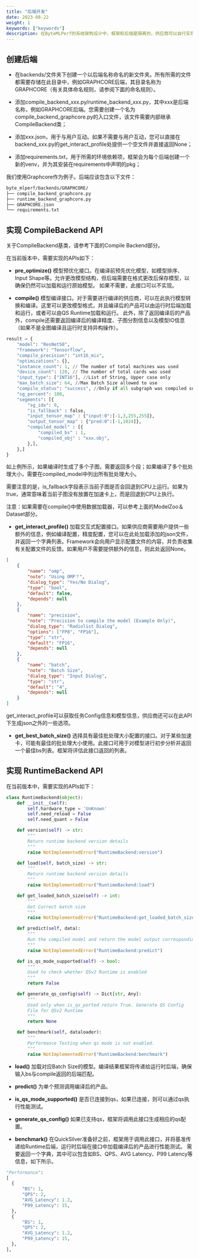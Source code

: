 ```yaml
---
title: "后端开发"
date: 2023-08-22
weight: 1
keywords: ["keywords"]
description: 在ByteMLPerf的系统架构设计中，框架和后端是隔离的，供应商可以自行实现后端，并作为ByteMLPerf的后端参与评估测试。
---
```


## 创建后端

- 在backends/文件夹下创建一个以后端名称命名的新文件夹。所有所需的文件都需要存储在此目录中，例如GRAPHCORE后端，其目录名称为GRAPHCORE（有关具体命名规则，请参阅下面的命名规则）。

- 添加compile_backend_xxx.py/runtime_backend_xxx.py，其中xxx是后端名称，例如GRAPHCORE后端。您需要创建一个名为compile_backend_graphcore.py的入口文件，该文件需要内部继承CompileBackend类；

- 添加xxx.json，用于与用户互动。如果不需要与用户互动，您可以直接在backend_xxx.py的get_interact_profile处提供一个空文件并直接返回None；

- 添加requirements.txt，用于所需的环境依赖项，框架会为每个后端创建一个新的venv，并为其安装在requirements中声明的pkg；


我们使用Graphcore作为例子。后端应该包含以下文件：

```bash
byte_mlperf/backends/GRAPHCORE/
├── compile_backend_graphcore.py
├── runtime_backend_graphcore.py
├── GRAPHCORE.json
└── requirements.txt
```

## 实现 CompileBackend API

关于CompileBackend基类，请参考下面的Compile Backend部分。

在当前版本中，需要实现的APIs如下：
- **pre_optimize()**
模型预优化接口。在编译前预先优化模型，如模型排序、Input Shape等。允许更改模型结构，但后端需要在格式更改后保存模型，以确保仍然可以加载和运行原始模型。
如果不需要，此接口可以不实现。

- **compile()**
模型编译接口。对于需要进行编译的供应商，可以在此执行模型转换和编译。这里可以更改模型格式，并且编译后的产品可以由运行时后端加载和运行，或者可以由QS Runtime加载和运行。
此外，除了返回编译后的产品外，compile还需要返回编译后的编译精度、子图分割信息以及模型IO信息（如果不是全图编译且运行时支持异构操作）。

```python
result = {
    "model": "ResNet50",
    "framework": "Tensorflow",
    "compile_precision": "int16_mix",
    "optimizations": {},
    "instance_count": 1, // The number of total machines was used
    "device_count": 128, // The number of total cards was used
    "input_type": ["INT16"], //List of String, Upper case only
    "max_batch_size": 64, //Max Batch Size allowed to use
    "compile_status": "success", //Only if all subgraph was compiled successfully
    "sg_percent": 100,
    "segments": [{
        "sg_idx": 0,
        "is_fallback" : false,
        "input_tensor_map" : {"input:0":[-1,3,255,255]},
        "output_tensor_map" : {"pred:0":[-1,1024]},
        "compiled_model" : [{
            "compiled_bs" : 1,         
            "compiled_obj" : "xxx.obj",
        },],
    },]
}
```

如上例所示，如果编译时生成了多个子图，需要返回多个段；如果编译了多个批处理大小，需要在compiled_model中列出所有批处理大小。

需要注意的是，is_fallback字段表示当前子图是否会回退到CPU上运行。如果为true，通常意味着当前子图没有放置在加速卡上，而是回退到CPU上执行。

注意：如果需要在compile()中使用数据加载器，可以参考上面的ModelZoo＆Dataset部分。

- **get_interact_profile()**
加载交互式配置接口。如果供应商需要用户提供一些额外的信息，例如编译配置，精度配置，您可以在此处加载添加的json文件，并返回一个字典列表。Framework会向用户显示配置文件的内容，并负责收集有关配置文件的反馈。如果用户不需要提供额外的信息，则此处返回None。

```json
[
    {
        "name": "omp",
        "note": "Using OMP？",
        "dialog_type": "Yes/No Dialog",
        "type": "bool",
        "default": false,
        "depends": null
    },
    {
        "name": "precision",
        "note": "Precision to compile the model (Example Only)",
        "dialog_type": "Radiolist Dialog",
        "options": ["FP8", "FP16"],
        "type": "str",
        "default": "FP16",
        "depends": null
    },
    {
        "name": "batch",
        "note": "Batch Size",
        "dialog_type": "Input Dialog",
        "type": "str",
        "default": "4",
        "depends": null
    }
]
```

get_interact_profile可以获取任务Config信息和模型信息，供应商还可以在此API下生成json之外的一些选项。

- **get_best_batch_size()**
选择具有最佳批处理大小配置的接口。对于某些加速卡，可能有最佳的批处理大小使用。此接口可用于对模型进行初步分析并返回一个最佳bs列表。框架将评估此接口返回的列表。

## 实现 RuntimeBackend API
在当前版本中，需要实现的APIs如下：
```python
class RuntimeBackend(object):
    def __init__(self):
        self.hardware_type = 'UnKnown'
        self.need_reload = False
        self.need_quant = False

    def version(self) -> str:
        """
        Return runtime backend version details
        """
        raise NotImplementedError("RuntimeBackend:version")

    def load(self, batch_size) -> str:
        """
        Return runtime backend version details
        """
        raise NotImplementedError("RuntimeBackend:load")

    def get_loaded_batch_size(self) -> int:
        """
        Get Currect batch size
        """
        raise NotImplementedError("RuntimeBackend:get_loaded_batch_size")

    def predict(self, data):
        """
        Run the compiled model and return the model output corresponding to the data.
        """
        raise NotImplementedError("RuntimeBackend:predict")

    def is_qs_mode_supported(self) -> bool:
        """
        Used to check whether QSv2 Runtime is enabled
        """
        return False

    def generate_qs_config(self) -> Dict[str, Any]:
        """
        Used only when is_qs_ported return True. Generate QS Config
        File for QSv2 Runtime
        """
        return None

    def benchmark(self, dataloader):
        """
        Performance Testing when qs mode is not enabled.
        """
        raise NotImplementedError("RuntimeBackend:benchmark")
```

- **load()**
加载对应Batch Size的模型。编译结果框架将传递给运行时后端，确保输入bs与compile返回的后端匹配。

- **predict()**
为单个预测调用编译后的产品。

- **is_qs_mode_supported()**
是否已连接到qs，如果已连接，则可以通过qs执行性能测试。

- **generate_qs_config()**
如果已支持qs，框架将调用此接口生成相应的qs配置。

- **benchmark()**
在QuickSilver准备好之前，框架用于调用此接口，并将基准传递给Runtime后端，运行时后端在接口中加载编译后的产品进行性能测试。
需要返回一个字典，其中可以包含如BS、QPS、AVG Latency、P99 Latency等信息，如下所示。
```python
"Performance": 
[
  {
      "BS": 1,
      "QPS": 2,
      "AVG_Latency": 1.2,
      "P99_Latency": 15,
  },
  {
      "BS": 1,
      "QPS": 2,
      "AVG_Latency": 1.2,
      "P99_Latency": 15,
  },
],
```